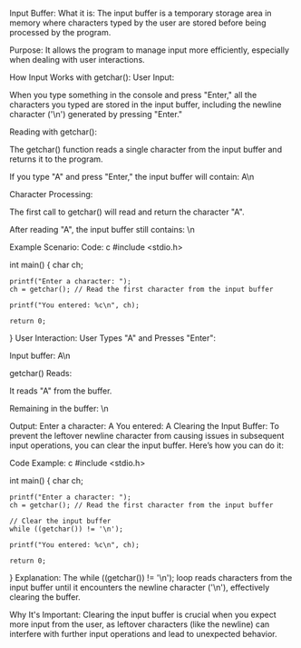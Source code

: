 Input Buffer:
What it is: The input buffer is a temporary storage area in memory where characters typed by the user are stored before being processed by the program.

Purpose: It allows the program to manage input more efficiently, especially when dealing with user interactions.

How Input Works with getchar():
User Input:

When you type something in the console and press "Enter," all the characters you typed are stored in the input buffer, including the newline character ('\n') generated by pressing "Enter."

Reading with getchar():

The getchar() function reads a single character from the input buffer and returns it to the program.

If you type "A" and press "Enter," the input buffer will contain: A\n

Character Processing:

The first call to getchar() will read and return the character "A".

After reading "A", the input buffer still contains: \n

Example Scenario:
Code:
c
#include <stdio.h>

int main() {
    char ch;

    printf("Enter a character: ");
    ch = getchar(); // Read the first character from the input buffer

    printf("You entered: %c\n", ch);

    return 0;
}
User Interaction:
User Types "A" and Presses "Enter":

Input buffer: A\n

getchar() Reads:

It reads "A" from the buffer.

Remaining in the buffer: \n

Output:
Enter a character: A
You entered: A
Clearing the Input Buffer:
To prevent the leftover newline character from causing issues in subsequent input operations, you can clear the input buffer. Here’s how you can do it:

Code Example:
c
#include <stdio.h>

int main() {
    char ch;

    printf("Enter a character: ");
    ch = getchar(); // Read the first character from the input buffer

    // Clear the input buffer
    while ((getchar()) != '\n');

    printf("You entered: %c\n", ch);

    return 0;
}
Explanation:
The while ((getchar()) != '\n'); loop reads characters from the input buffer until it encounters the newline character ('\n'), effectively clearing the buffer.

Why It's Important:
Clearing the input buffer is crucial when you expect more input from the user, as leftover characters (like the newline) can interfere with further input operations and lead to unexpected behavior.